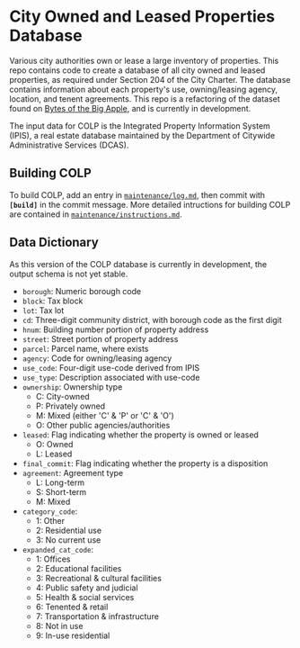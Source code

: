 # City Owned and Leased Properties Database

Various city authorities own or lease a large inventory of properties. This repo contains code to create a database of all city owned and leased properties, as required under Section 204 of the City Charter. The database contains information about each property's use, owning/leasing agency, location, and tenent agreements. This repo is a refactoring of the dataset found on [Bytes of the Big Apple](https://www1.nyc.gov/site/planning/about/publications/colp.page), and is currently in development.

The input data for COLP is the Integrated Property Information System (IPIS), a real estate database maintained by the Department of Citywide Administrative Services (DCAS).

## Building COLP
To build COLP, add an entry in [`maintenance/log.md`](https://github.com/NYCPlanning/db-colp/blob/master/maintenance/log.md), then commit with **`[build]`** in the commit message. More detailed intructions for building COLP are contained in [`maintenance/instructions.md`](https://github.com/NYCPlanning/db-colp/blob/master/maintenance/instructions.md).

## Data Dictionary
As this version of the COLP database is currently in development, the output schema is not yet stable.

+ `borough`: Numeric borough code
+ `block`: Tax block
+ `lot`: Tax lot
+ `cd`: Three-digit community district, with borough code as the first digit
+ `hnum`: Building number portion of property address
+ `street`: Street portion of property address
+ `parcel`: Parcel name, where exists
+ `agency`: Code for owning/leasing agency
+ `use_code`: Four-digit use-code derived from IPIS
+ `use_type`: Description associated with use-code
+ `ownership`: Ownership type
    + C: City-owned
    + P: Privately owned
    + M: Mixed (either 'C' & 'P' or 'C' & 'O')
    + O: Other public agencies/authorities
+ `leased`: Flag indicating whether the property is owned or leased
    + O: Owned
    + L: Leased
+ `final_commit`: Flag indicating whether the property is a disposition
+ `agreement`: Agreement type
    + L: Long-term
    + S: Short-term
    + M: Mixed
+ `category_code`:
    + 1: Other
    + 2: Residential use
    + 3: No current use
+ `expanded_cat_code`:
    + 1: Offices
    + 2: Educational facilities
    + 3: Recreational & cultural facilities
    + 4: Public safety and judicial
    + 5: Health & social services
    + 6: Tenented & retail
    + 7: Transportation & infrastructure
    + 8: Not in use
    + 9: In-use residential
